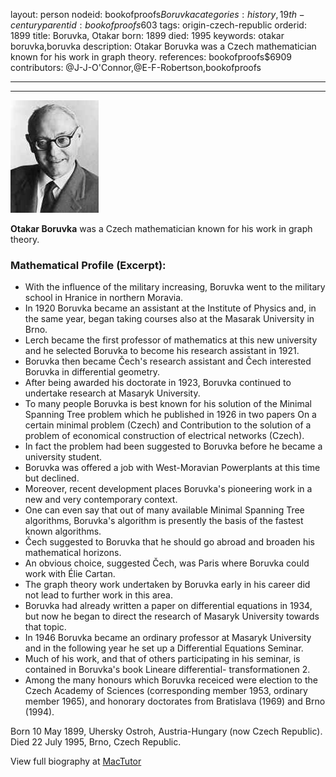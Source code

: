 layout: person
nodeid: bookofproofs$Boruvka
categories: history,19th-century
parentid: bookofproofs$603
tags: origin-czech-republic
orderid: 1899
title: Boruvka, Otakar
born: 1899
died: 1995
keywords: otakar boruvka,boruvka
description: Otakar Boruvka was a Czech mathematician known for his work in graph theory.
references: bookofproofs$6909
contributors: @J-J-O'Connor,@E-F-Robertson,bookofproofs

---



---

![Boruvka.jpg](https://github.com/bookofproofs/bookofproofs.github.io/blob/main/_sources/_assets/images/portraits/Boruvka.jpg?raw=true)

**Otakar Boruvka** was a Czech mathematician known for his work in graph theory.

### Mathematical Profile (Excerpt):
* With the influence of the military increasing, Boruvka went to the military school in Hranice in northern Moravia.
* In 1920 Boruvka became an assistant at the Institute of Physics and, in the same year, began taking courses also at the Masarak University in Brno.
* Lerch became the first professor of mathematics at this new university and he selected Boruvka to become his research assistant in 1921.
* Boruvka then became Čech's research assistant and Čech interested Boruvka in differential geometry.
* After being awarded his doctorate in 1923, Boruvka continued to undertake research at Masaryk University.
* To many people Boruvka is best known for his solution of the Minimal Spanning Tree problem which he published in 1926 in two papers On a certain minimal problem (Czech) and Contribution to the solution of a problem of economical construction of electrical networks (Czech).
* In fact the problem had been suggested to Boruvka before he became a university student.
* Boruvka was offered a job with West-Moravian Powerplants at this time but declined.
* Moreover, recent development places Boruvka's pioneering work in a new and very contemporary context.
* One can even say that out of many available Minimal Spanning Tree algorithms, Boruvka's algorithm is presently the basis of the fastest known algorithms.
* Čech suggested to Boruvka that he should go abroad and broaden his mathematical horizons.
* An obvious choice, suggested Čech, was Paris where Boruvka could work with Élie Cartan.
* The graph theory work undertaken by Boruvka early in his career did not lead to further work in this area.
* Boruvka had already written a paper on differential equations in 1934, but now he began to direct the research of Masaryk University towards that topic.
* In 1946 Boruvka became an ordinary professor at Masaryk University and in the following year he set up a Differential Equations Seminar.
* Much of his work, and that of others participating in his seminar, is contained in Boruvka's book Lineare differential- transformationen 2.
* Among the many honours which Boruvka receiced were election to the Czech Academy of Sciences (corresponding member 1953, ordinary member 1965), and honorary doctorates from Bratislava (1969) and Brno (1994).

Born 10 May 1899, Uhersky Ostroh, Austria-Hungary (now Czech Republic). Died 22 July 1995, Brno, Czech Republic.

View full biography at [MacTutor](https://mathshistory.st-andrews.ac.uk/Biographies/Boruvka/)

